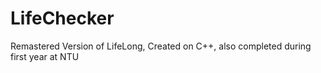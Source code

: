 # LifeChecker
Remastered Version of LifeLong, Created on C++, also completed during first year at NTU
